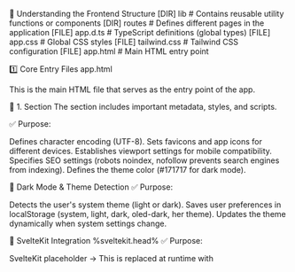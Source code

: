 📁 Understanding the Frontend Structure
[DIR] lib           # Contains reusable utility functions or components
[DIR] routes        # Defines different pages in the application
[FILE] app.d.ts     # TypeScript definitions (global types)
[FILE] app.css      # Global CSS styles
[FILE] tailwind.css # Tailwind CSS configuration
[FILE] app.html     # Main HTML entry point


1️⃣ Core Entry Files
app.html

This is the main HTML file that serves as the entry point of the app.

🔹 1. <head> Section
The <head> section includes important metadata, styles, and scripts.

✅ Purpose:

Defines character encoding (UTF-8).
Sets favicons and app icons for different devices.
Establishes viewport settings for mobile compatibility.
Specifies SEO settings (robots noindex, nofollow prevents search engines from indexing).
Defines the theme color (#171717 for dark mode).

🔸 Dark Mode & Theme Detection
✅ Purpose:

Detects the user's system theme (light or dark).
Saves user preferences in localStorage (system, light, dark, oled-dark, her theme).
Updates the theme dynamically when system settings change.


🔸 SvelteKit Integration
%sveltekit.head%
✅ Purpose:

SvelteKit placeholder → This is replaced at runtime with <script> tags, CSS, and any dynamic content required for SvelteKit.
🔹 2. <body> Section

<body data-sveltekit-preload-data="hover">
  <div style="display: contents">%sveltekit.body%</div>

  ✅ Purpose:

SvelteKit injects the entire app here using %sveltekit.body%.
The data-sveltekit-preload-data="hover" attribute enables preloading pages when the user hovers over links.

🔸 Splash Screen (Loading Animation)
<div id="splash-screen" style="position: fixed; z-index: 100; top: 0; left: 0; width: 100%; height: 100%">
  <style type="text/css">
    html { overflow-y: scroll !important; }
  </style>

  <img
    id="logo"
    style="position: absolute; width: auto; height: 6rem; top: 44%; left: 50%; transform: translateX(-50%);"
    src="/static/splash.png"
  />

  <div style="position: absolute; top: 33%; left: 50%; width: 24rem; transform: translateX(-50%);">
    <img id="logo-her" style="width: auto; height: 13rem" src="/static/splash.png" class="animate-pulse-fast"/>
    <div style="position: relative; width: 24rem; margin-top: 0.5rem">
      <div id="progress-background" style="position: absolute; width: 100%; height: 0.75rem; border-radius: 9999px; background-color: #fafafa9a;"></div>
      <div id="progress-bar" style="position: absolute; width: 0%; height: 0.75rem; border-radius: 9999px; background-color: #fff;"></div>
    </div>
  </div>
</div>

✅ Purpose:

This creates a splash screen that appears while the app is loading.
Progress bar (#progress-bar) visually indicates loading.
Logo animation (animate-pulse-fast) gives a pulsing effect.

🔹 3. Styles for Different Themes


html {
  overflow-y: hidden !important;
}

#splash-screen {
  background: #fff;
}

html.dark #splash-screen {
  background: #000;
}

html.dark #splash-screen img {
  filter: invert(1);
}

✅ Purpose:

Prevents scrolling while the splash screen is active.
Adjusts background color based on theme (light: #fff, dark: #000).
In dark mode, logos are inverted (white → black).


🎯 Summary
SvelteKit placeholders (%sveltekit.head% and %sveltekit.body%) inject the actual app dynamically.
Theming system (dark/light/oled-dark/custom "Her" mode) is handled with JavaScript and CSS.
Splash screen and loading animation enhance user experience.
Mobile-friendly meta tags ensure proper display on different devices.




app.css / tailwind.css

These files define global styles using TailwindCSS.
Svelte components might use Tailwind classes instead of writing custom CSS.
app.d.ts

Defines TypeScript types used throughout the frontend.


2️⃣ Main Directories
📁 routes/ — Page-Level Components


📜 Understanding the routes Folder in Open WebUI (SvelteKit)
SvelteKit is used to handle routing. The routes system in SvelteKit is file-based, meaning the structure of the files inside routes/ determines the application's URL paths.

📁 Routes Folder Overview

[DIR] (app)     # Possibly contains a sub-route for application-related pages
[DIR] auth      # Likely contains authentication-related routes (e.g., login, register)
[DIR] s         # Responsible for loading and displaying a shared chat session using a chatId from the URL. The user can view the chat history, but it is read-only. The user can clone the chat to their own account using the "Clone Chat" button.
[DIR] watch     # Might be for real-time updates or streaming
[DIR] error     # Likely handles custom error pages
[FILE] +error.svelte    # Global error handling page
[FILE] +layout.svelte   # Layout file applied to all pages in this folder
[FILE] +layout.js       # JavaScript logic for the layout

🔹 Understanding Special Files in SvelteKit
SvelteKit uses special filename conventions to define layouts, errors, and routes.

🔸 +layout.svelte (Global Layout)
This file wraps all pages within this folder.
It can contain navigation bars, footers, or global UI elements.

🔸 +layout.js (Layout Data Fetching)
Used for loading data before rendering a page.
Can be used to fetch user session details.
💡 Example:

```
export async function load({ fetch }) {
  const response = await fetch('/api/user');
  const user = await response.json();

  return { user };
}
```
✅ This fetches the user info before any page loads.

🔸 +error.svelte (Error Page)
Handles all errors for routes under this folder.
Can be used to show custom error messages when a page fails.
💡 Example:

```
<script>
  export let error;
</script>

<h1>Oops! Something went wrong.</h1>
<p>{error.message}</p>
<a href="/">Go Home</a>
```
✅ If an API call fails or a page is missing, this file will display a user-friendly error message.



📁 lib/ — Shared Components & Utilities
This folder typically contains reusable Svelte components and utility functions.


App section (app)

🚀 High-Level Overview
The structure suggests that:

playground/ – Likely an interactive area to test AI completions or take notes.
workspace/ – The main work area, including tools, models, prompts, functions, and knowledge.
admin/ – Admin settings, user management, function evaluations, and configurations.
c/[id]/ – Chat sessions, possibly individual user conversations.
channels/[id]/ – Might be related to group conversations or chat channels.
+layout.svelte – Defines a global layout for the app section.
+page.svelte – Represents the default app landing page.
